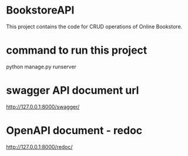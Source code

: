 # BookstoreAPI 
This project contains the code for CRUD operations of Online Bookstore.

# command to run this project
python manage.py runserver

# swagger API document url
http://127.0.0.1:8000/swagger/   

# OpenAPI document - redoc
http://127.0.0.1:8000/redoc/ 